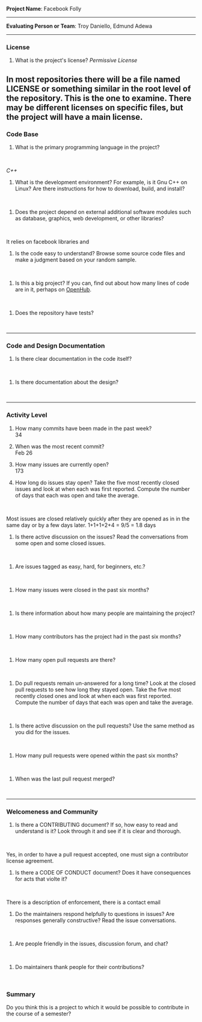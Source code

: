 **Project Name**:
Facebook Folly

---

**Evaluating Person or Team**:
Troy Daniello, Edmund Adewa

---


### License

1. What is the project's license?
_Permissive License_

In most repositories there will be a file named LICENSE or something similar in
the root level of the repository. This is the one to examine. There may be
different licenses on specific files, but the project will have a main license.
<br>
---

### Code Base


1. What is the primary programming language in the project?
<br>

_C++_

1. What is the development environment? For example, is it Gnu C++ on Linux?
Are there instructions for how to download, build, and install?
<br>

1. Does the project depend on external additional software modules such as
database,  graphics, web development, or other libraries?
<br>

It relies on facebook libraries and 

1. Is the code easy to understand? Browse some source code files and make
a judgment based on your random sample.
<br>

1. Is this a big project? If you can, find out about how many lines of code
are in it, perhaps on [OpenHub](https://www.openhub.net/).
<br>


1. Does the repository have tests?
<br>


---

### Code and Design Documentation
1. Is there clear documentation in the code itself?
<br>


1. Is there documentation about the design?
<br>


---


### Activity Level


1. How many commits have been made in the past week?
<br> 34

1. When was the most recent commit?
<br> Feb 26

1. How many issues are currently open?
<br> 173

1. How long do issues stay open?
Take the five most recently closed issues and look at when each was first reported.
Compute the number of days that each was open and take the average.
<br> 

Most issues are closed relatively quickly after they are opened as in in the same day or by a few days later.
1+1+1+2+4 = 9/5 = 1.8 days

1. Is there active discussion on the issues?
Read the conversations from some open and some closed issues.
<br>

1. Are issues tagged as easy, hard, for beginners, etc.?
<br>

1. How many issues were closed in the past six months?
<br>


1. Is there information about how many people are maintaining the project?
<br>

1. How many contributors has the project had in the past six months?
<br>


1. How many open pull requests are there?
<br>

1. Do pull requests remain un-answered for a long time?
Look at the closed pull requests to see how long they stayed open.
Take the five most recently closed ones and look at when each was first reported.
Compute the number of days that each was open and take the average.
<br>

1. Is there active discussion on the pull requests?
Use the same method as you did for the issues.
<br>

1. How many pull requests were opened within the past six months?
<br>


1. When was the last  pull request  merged?
<br>

---
### Welcomeness and Community

1. Is there a CONTRIBUTING document? If so, how easy to read and understand is it?
Look through it and see if it is clear and thorough.
<br>

Yes, in order to have a pull request accepted, one must sign a contributor license agreement.

1. Is there a CODE OF CONDUCT document? Does it have consequences for acts that
violte it?
<br>

There is a description of enforcement, there is a contact email 

1. Do the maintainers respond helpfully to questions in issues?
Are responses generally constructive?
Read the issue conversations.
<br>

1. Are people friendly in the issues, discussion forum, and chat?
<br>

1. Do maintainers thank people for their contributions?
<br>

### Summary
Do you think  this is a project to which it would be possible to contribute in the
course of a semester?
